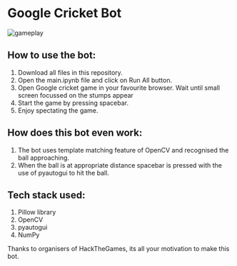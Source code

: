 # Google Cricket Bot
![gameplay](gameplay.gif) 

## How to use the bot:
1. Download all files in this repository.
2. Open the main.ipynb file and click on Run All button.
3. Open Google cricket game in your favourite browser. Wait until small screen focussed on the stumps appear
4. Start the game by pressing spacebar.
5. Enjoy spectating the game.

## How does this bot even work:
1. The bot uses template matching feature of OpenCV and recognised the ball approaching.
2. When the ball is at appropriate distance spacebar is pressed with the use of pyautogui to hit the ball.
   
## Tech stack used:

1. Pillow library 
2. OpenCV
3. pyautogui
4. NumPy

Thanks to organisers of HackTheGames, its all your motivation to make this bot.
